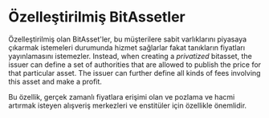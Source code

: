 # Özelleştirilmiş BitAssetler

Özelleştirilmiş olan BitAsset'ler, bu müşterilere sabit varlıklarını piyasaya çıkarmak istemeleri durumunda hizmet sağlarlar fakat tanıkların fiyatları yayınlamasını istemezler. Instead, when creating a *privatized* bitasset, the issuer can define a set of authorities that are allowed to publish the price for that particular asset. The issuer can further define all kinds of fees involving this asset and make a profit.

Bu özellik, gerçek zamanlı fiyatlara erişimi olan ve pozlama ve hacmi artırmak isteyen alışveriş merkezleri ve enstitüler için özellikle önemlidir.
